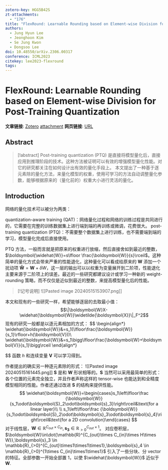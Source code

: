 ```yaml
---
zotero-key: HGG5B42S
zt-attachments:
  - "176"
title: "FlexRound: Learnable Rounding based on Element-wise Division for Post-Training Quantization"
authors:
  - Jung Hyun Lee
  - Jeonghoon Kim
  - Se Jung Kwon
  - Dongsoo Lee
doi: 10.48550/arXiv.2306.00317
conference: ICML2023
citekey: lee2023-flexround
tags:
---
```

# FlexRound: Learnable Rounding based on Element-wise Division for Post-Training Quantization

**文章链接**: [Zotero](zotero://select/library/items/HGG5B42S) [attachment](<file:///home/ilot/Zotero/storage/3FJYBIWV/Lee%20%E7%AD%89%20-%202023%20-%20FlexRound%20Learnable%20Rounding%20based%20on%20Element-wis.pdf>)
**网页链接**: [URL](http://arxiv.org/abs/2306.00317)
## Abstract

>[!abstract]
>Post-training quantization (PTQ) 是直接将模型量化后，直接应用到推理阶段的技术。这种方法被证明可以有效的增强模型量化性能。对它的研究都关注在如何设计出有效的量化手段上。
>本文提出了一种基于逐元素除的量化方法，来量化模型的权重，使用可学习的方法自动调整量化参数，能够根据原来的（量化前的）权重大小进行灵活的量化。



## Introduction
网络的量化技术可以被分为两类：

quantization-aware training (QAT)：网络量化过程和网络的训练过程是共同进行的，它需要在完整的训练数据集上进行端到端的再训练或微调，花费很大。
post-training quantization (PTQ)：不需要整个数据集上进行训练，也不需要端到端的学习，模型量化完成后直接使用。

PTQ 方法，一般而言就是把原来的权重进行放缩，然后直接舍如到最近的整数，$\boldsymbol{\widehat{W}}=s\lfloor \frac{\boldsymbol{W}}{s}\rceil$。这种简单的量化方式会带来严重的性能退化，这种量化可以看成给原来的 $\boldsymbol{W}$ 添加一个扰动项 $\boldsymbol{\widehat{W}}=\boldsymbol{W}+\delta W$，这一层的输出可以以权重为变量展开到二阶项，性能退化主要来源于二阶项上的误差。最近的一些研究都建议设计或学习一种新的 weight-rounding 策略，而不仅仅是近似到最近的整数，来提高模型量化后的性能。


>[!记号说明]
>![[Pasted image 20240515153907.png]]


本文和现有的一些研究一样，希望能够逐层的去取最小值：
$$\|\boldsymbol{W}X-\widehat{\boldsymbol{W}}\widetilde{\boldsymbol{X}}\|_F^2$$
现有的研究一般都是以逐元素相加的方式：
$$
\begin{align*}
\widehat{\boldsymbol{W}}&=s_1(\lfloor\frac{\boldsymbol{W}}{s_1}\rfloor+h(\boldsymbol{V}))\\
\widehat{\boldsymbol{W}}&=s_1\bigg\lfloor\frac{\boldsymbol{W}+\boldsymbol{V}}{s_1}\bigg\rceil 
\end{align*}

$$
函数 $h$ 和连续变量 $\boldsymbol{V}$ 可以学习得到。

作者提出的确实另一种逐元素除的形式：
![[Pasted image 20240515161445.png]]
$\boldsymbol{S}$ 是和 $\boldsymbol{W}$ 形状相等的。$\boldsymbol{S}$ 当然可以采用最简单的形式：各个位置的元素完全独立，并且作者声称这样的 tensor-wise 也能达到和全精度模型相同的性能。作者还通过改进 $\boldsymbol{S}$ 的结构来提供性能。
$$
\widehat{\boldsymbol{W}}=\begin{cases}s_1\left\lfloor\frac {\boldsymbol{W}}{s_1\odot\boldsymbol{S}_2\odot\boldsymbol{s}_3}\right\rceil&\text{for a linear layer}\\ \\
s_1\left\lfloor\frac {\boldsymbol{W}}{s_1\odot\boldsymbol{S}_2\odot\boldsymbol{s}_3\odot\boldsymbol{s}_4}\right\rceil&\text{for a 2D convolution}\end{cases}
$$
对于线性层，$\boldsymbol{W}\in \mathbb{R}^{C_{out}\times C_{in}},\boldsymbol{s_{3}}\in \mathbb{R}^{C_{out}\times 1}_{>0}$。
对应卷积层，$\boldsymbol{W}\in\dot{\mathbb{R}^{C_{out}\times C_{in}\times H\times W}},\boldsymbol{s}_3 \in \mathbb{R}_{>0}^{C_{out}\times1\times1\times1},\boldsymbol{s}_4 \in \mathbb{R}_{>0}^{1\times C_{in}\times1\times1}$
引入了一些分块、分 vector 的特征。全部参数一开始全部置 1，以使 $\widehat{\boldsymbol{W}}$ 近似于 $\boldsymbol{W}$.
